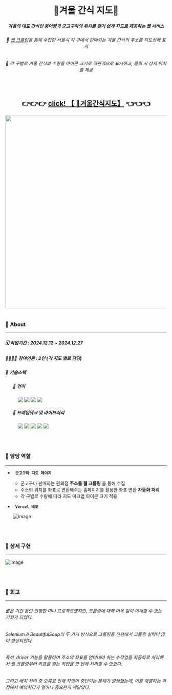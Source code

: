 <div align="center">

# 🍠겨울 간식 지도🍠
##### 겨울의 대표 간식인 붕어빵과 군고구마의 위치를 찾기 쉽게 지도로 제공하는 웹 서비스
###### 🌟 <ins>웹 크롤링</ins>을 통해 수집한 서울시 각 구에서 판매되는 겨울 간식의 주소를 지도상에 표시
###### 🌟 각 구별로 겨울 간식의 수량을 아이콘 크기로 직관적으로 표시하고, 클릭 시 상세 위치를 제공
<br>

## 👉👉👉 [ click! 【 🔎겨울간식지도】](https://winter-snack-finder.vercel.app/) 👈👈👈

<img src="https://github.com/user-attachments/assets/4fa57aa9-5aa5-4e51-9b95-455928ec19ee" width=600>

</div>
<br>

### 📜 About
<hr>

##### 🗓️ 작업기간 : 2024.12.12 ~ 2024.12.27
##### 👩🏻‍👧‍👦 참여인원 : 2인 (각 지도 별로 담당)
##### 🔧 기술스택

##### &nbsp;&nbsp;&nbsp;&nbsp;&nbsp;&nbsp;&nbsp;📝 언어
&nbsp;&nbsp;&nbsp;&nbsp;&nbsp;&nbsp;&nbsp;&nbsp;&nbsp;
<img src="https://img.shields.io/badge/Python-3776AB?style=for-the-badge&logo=python&logoColor=white"> <img src="https://img.shields.io/badge/HTML-E34F26?style=for-the-badge&logo=html5&logoColor=white"> <img src="https://img.shields.io/badge/CSS-1572B6?style=for-the-badge&logo=css3&logoColor=white"> <img src="https://img.shields.io/badge/JavaScript-F7DF1E?style=for-the-badge&logo=javascript&logoColor=black"><br>
##### &nbsp;&nbsp;&nbsp;&nbsp;&nbsp;&nbsp;&nbsp;🌱 프레임워크 및 라이브러리
&nbsp;&nbsp;&nbsp;&nbsp;&nbsp;&nbsp;&nbsp;&nbsp;&nbsp;
<img src="https://img.shields.io/badge/flask-000000?style=for-the-badge&logo=flask&logoColor=white"/> <img src="https://img.shields.io/badge/Vercel-000000?style=for-the-badge&logo=Vercel&logoColor=white"/> <img src="https://img.shields.io/badge/BeautifulSoup-3776AB?style=for-the-badge&logo=bs4&logoColor=white"> <img src="https://img.shields.io/badge/folium-43B02A?style=for-the-badge&logo=folium&logoColor=white"> <img src="https://img.shields.io/badge/Selenium-43B02A?style=for-the-badge&logo=selenium&logoColor=white">

<br><br>

### 📌 담당 역할
<hr>

- **`  군고구마 지도 페이지  `**
  - 군고구마 판매하는 편의점  **주소를 웹 크롤링** 을 통해 수집
  - 주소의 위치를 좌표로 변환해주는 홈페이지를 활용한 좌표 변환  **자동화 처리**
  - 각 구별로 수량에 따라 지도 마크업 아이콘 크기 적용
- **`  Vercel 배포  `**
 
  ![image](https://github.com/user-attachments/assets/6e84c70a-be34-4b5e-a76c-52732fab5739)

<br><br>

### 📌 상세 구현
<hr>

![image](https://github.com/user-attachments/assets/de5b1b5a-682d-453f-99b7-0c64658fccc1)

<br><br>

### 💬 회고
<hr>

###### *짧은 기간 동안 진행한 미니 프로젝트였지만, 크롤링에 대해 더욱 깊이 이해할 수 있는 기회가 되었다.*
###### *Selenium과 BeautifulSoup의 두 가지 방식으로 크롤링을 진행해서 크롤링 실력이 많이 향상되었다.*
###### *특히, driver 기능을 활용하여 주소의 좌표를 얻어내야 하는 수작업을 자동화로 처리해서 웹 크롤링부터 좌표를 얻는 작업을 한 번에 처리할 수 있었다.*
###### *그리고 배치 처리 중 오류로 인해 작업이 중단되는 문제가 발생했는데, 이를 해결하는 과정에서 예외처리가 얼마나 중요한지 깨달았다.*
